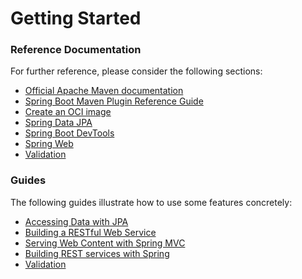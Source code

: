 # Getting Started

### Reference Documentation

For further reference, please consider the following sections:

* [Official Apache Maven documentation](https://maven.apache.org/guides/index.html)
* [Spring Boot Maven Plugin Reference Guide](https://docs.spring.io/spring-boot/docs/3.0.3/maven-plugin/reference/html/)
* [Create an OCI image](https://docs.spring.io/spring-boot/docs/3.0.3/maven-plugin/reference/html/#build-image)
* [Spring Data JPA](https://docs.spring.io/spring-boot/docs/3.0.3/reference/htmlsingle/#data.sql.jpa-and-spring-data)
* [Spring Boot DevTools](https://docs.spring.io/spring-boot/docs/3.0.3/reference/htmlsingle/#using.devtools)
* [Spring Web](https://docs.spring.io/spring-boot/docs/3.0.3/reference/htmlsingle/#web)
* [Validation](https://docs.spring.io/spring-boot/docs/3.0.3/reference/htmlsingle/#io.validation)

### Guides

The following guides illustrate how to use some features concretely:

* [Accessing Data with JPA](https://spring.io/guides/gs/accessing-data-jpa/)
* [Building a RESTful Web Service](https://spring.io/guides/gs/rest-service/)
* [Serving Web Content with Spring MVC](https://spring.io/guides/gs/serving-web-content/)
* [Building REST services with Spring](https://spring.io/guides/tutorials/rest/)
* [Validation](https://spring.io/guides/gs/validating-form-input/)

